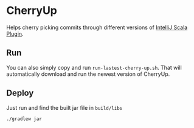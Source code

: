 # CherryUp

Helps cherry picking commits through different versions of [IntelliJ Scala Plugin](https://github.com/JetBrains/intellij-scala).

## Run

You can also simply copy and run `run-lastest-cherry-up.sh`.
That will automatically download and run the newest version of CherryUp.

## Deploy

Just run and find the built jar file in `build/libs`

```
./gradlew jar
```
